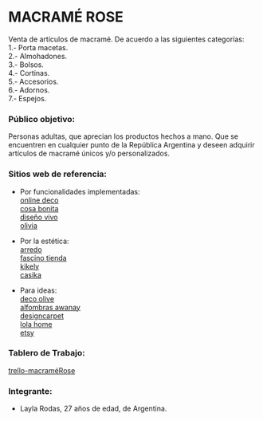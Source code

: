 # MACRAMÉ ROSE

Venta de artículos de macramé. De acuerdo a las siguientes categorías:   
1.- Porta macetas.  
2.- Almohadones.  
3.- Bolsos.  
4.- Cortinas.  
5.- Accesorios.  
6.- Adornos.  
7.- Espejos.



### Público objetivo:
Personas adultas, que aprecian los productos hechos a mano. Que se encuentren en cualquier punto de la República Argentina y deseen adquirir artículos de macramé únicos y/o personalizados.

### Sitios web de referencia:

- Por funcionalidades implementadas:  
[online deco](https://onlinedeco.com.ar/)  
[cosa bonita](https://www.cosabonita.com/)  
[diseño vivo](https://www.xn--diseovivo-o6a.com.ar/)  
[olivia](https://www.oliviad.com.ar/)

- Por la estética:   
[arredo](https://www.arredo.com.ar/)  
[fascino tienda](https://www.fascinotienda.com.ar/)  
[kikely](https://www.kikely.com.ar/)  
[casika](https://casika.es/)

- Para ideas:  
[deco olive](https://www.olive.com.ar/)  
[alfombras awanay](https://www.awanay.com.ar/)  
[designcarpet](https://designcarpetsalfombras.mitiendanube.com/)  
[lola home](https://lolahome.es/)  
[etsy](https://www.etsy.com/)

### Tablero de Trabajo:  
[trello-macraméRose](https://trello.com/b/5rg3jMe9/macram%C3%A9rose)


### Integrante:  
- Layla Rodas, 27 años de edad, de Argentina.

